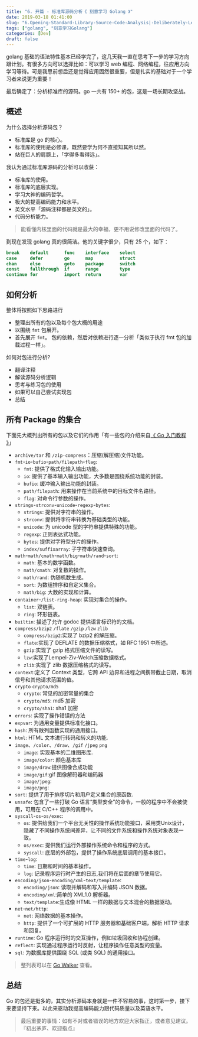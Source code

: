 ```yaml
---
title: "6. 开篇 - 标准库源码分析《 刻意学习 Golang 》"
date: 2019-03-18 01:41:00
slug: "6.Opening-Standard-Library-Source-Code-Analysis|-Deliberately-Learning-Golang"
tags: ["golang", "刻意学习Golang"]
categories: [Dev]
draft: false
---
```


golang 基础的语法特性基本已经学完了，这几天我一直在思考下一步的学习方向跟计划。有很多方向可以选择比如：可以学习 web 编程、网络编程，往应用方向学习等待。可是我思前想后还是觉得应用固然很重要，但是扎实的基础对于一个学习者来说更为重要！

最后确定了：分析标准库的源码。go 一共有 150+ 的包，这是一场长期攻坚战。
## 概述
为什么选择分析源码包？
* 标准库是 go 的核心。
* 标准库的使用是必修课，既然要学为何不直接知其所以然。
* 站在巨人的肩膀上，「学得多看得远」。

我认为通过标准库源码的分析可以收获：
* 标准库的使用。
* 标准库的底层实现。
* 学习大神的编码哲学。
* 极大的提高编码能力和水平。
* 英文水平「源码注释都是英文的」。
* 代码分析能力。

> 能看懂内核里面的代码就是最大的幸福，更不用说修改里面的代码了。

到现在发现 golang 真的很简洁。他的关键字很少，只有 25 个，如下：
```go
break    default      func    interface    select
case     defer        go      map          struct
chan     else         goto    package      switch
const    fallthrough  if      range        type
continue for          import  return       var
```

## 如何分析
整体将按照如下思路进行
* 整理出所有的包以及每个包大概的用途
* 以围绕 `fmt` 包展开。
* 首先展开 `fmt`。 包的依赖，然后对依赖进行逐一分析「类似于执行 fmt 包的加载过程一样」。

如何对包进行分析?
* 翻译注释
* 解读源码分析逻辑
* 思考与练习包的使用
* 如果可以自己尝试实现包
* 总结

## 所有 Package 的集合

下面先大概列出所有的包以及它们的作用「有一些包的介绍来自[《 Go 入门教程 》](https://learnku.com/docs/the-way-to-go/overview-of-the-91-standard-library/3626)」
- `archive/tar` 和 `/zip-compress`：压缩(解压缩)文件功能。
- `fmt`-`io`-`bufio`-`path/filepath`-`flag`:  
    - `fmt`: 提供了格式化输入输出功能。  
    - `io`: 提供了基本输入输出功能，大多数是围绕系统功能的封装。  
    - `bufio`: 缓冲输入输出功能的封装。  
    - `path/filepath`: 用来操作在当前系统中的目标文件名路径。  
    - `flag`: 对命令行参数的操作。　　
- `strings`-`strconv`-`unicode`-`regexp`-`bytes`:  
    - `strings`: 提供对字符串的操作。  
    - `strconv`: 提供将字符串转换为基础类型的功能。
    - `unicode`: 为 unicode 型的字符串提供特殊的功能。
    - `regexp`: 正则表达式功能。  
    - `bytes`: 提供对字符型分片的操作。  
    - `index/suffixarray`: 子字符串快速查询。
- `math`-`math/cmath`-`math/big`-`math/rand`-`sort`:  
    - `math`: 基本的数学函数。  
    - `math/cmath`: 对复数的操作。  
    - `math/rand`: 伪随机数生成。  
    - `sort`: 为数组排序和自定义集合。  
    - `math/big`: 大数的实现和计算。  　　
- `container`-`/list-ring-heap`: 实现对集合的操作。  
    - `list`: 双链表。
    - `ring`: 环形链表。
- `builtin`: 描述了允许 godoc 提供语言标识符的文档。
- `compress/bzip2` `/flate` `/gzip` `/lzw` `zlib`
    - `compress/bzip2`:实现了 bzip2 的解压缩。
    - `flate`:实现了 DEFLATE 的数据压缩格式，如 RFC 1951 中所述。
    - `gzip`:实现了 gzip 格式压缩文件的读写。
    - `lzw`:实现了Lempel-Ziv-Welch压缩数据格式。
    - `zlib`:实现了 zlib 数据压缩格式的读写。
- `context`:定义了 Context 类型，它跨 API 边界和进程之间携带截止日期，取消信号和其他请求范围的值。
- `crypto` `crypto/md5`
    - `crypto`: 常见的加密常量的集合
    - `crypto/md5`: md5 加密
    - `crypto/sha1`: sha1 加密
- `errors`: 实现了操作错误的方法
- `expvar`: 为通用变量提供标准化接口。
- `hash`: 所有散列函数实现的通用接口。
- `html`: HTML 文本进行转码和转义的功能.
- `image`、`/color`、`/draw`、`/gif` `/jpeg` `png`
    - `image`: 实现基本的二维图形库.
    - `image/color`: 颜色基本库
    - `image/draw`:提供图像合成功能
    - `image/gif`:gif 图像解码器和编码器
    - `image/jpeg`:
    - `image/png`:
- `sort`: 提供了用于排序切片和用户定义集合的原函数.
- `unsafe`: 包含了一些打破 Go 语言“类型安全”的命令，一般的程序中不会被使用，可用在 C/C++ 程序的调用中。
- `syscall`-`os`-`os/exec`:  
    - `os`: 提供给我们一个平台无关性的操作系统功能接口，采用类Unix设计，隐藏了不同操作系统间差异，让不同的文件系统和操作系统对象表现一致。  
    - `os/exec`: 提供我们运行外部操作系统命令和程序的方式。  
    - `syscall`: 底层的外部包，提供了操作系统底层调用的基本接口。
- `time`-`log`:  
    - `time`: 日期和时间的基本操作。  
    - `log`: 记录程序运行时产生的日志,我们将在后面的章节使用它。
- `encoding/json`-`encoding/xml`-`text/template`:
    - `encoding/json`: 读取并解码和写入并编码 JSON 数据。  
    - `encoding/xml`:简单的 XML1.0 解析器。  
    - `text/template`:生成像 HTML 一样的数据与文本混合的数据驱动。  
- `net`-`net/http`:
    - `net`: 网络数据的基本操作。  
    - `http`: 提供了一个可扩展的 HTTP 服务器和基础客户端，解析 HTTP 请求和回复。  
- `runtime`: Go 程序运行时的交互操作，例如垃圾回收和协程创建。  
- `reflect`: 实现通过程序运行时反射，让程序操作任意类型的变量。
- `sql`: 为数据库提供围绕 SQL (或类 SQL) 的通用接口。


> 整列表可以在 [Go Walker](https://gowalker.org/search?q=gorepos) 查看。

## 总结
Go 的包还是挺多的，其实分析源码本身就是一件不容易的事，这时第一步，接下来要坚持下来。以此来驱动我提高编码能力跟代码质量以及英语水平。

> 最后重要的事情：如有不对或者错误的地方欢迎大家指正，或者意见建议。『初出茅庐、欢迎指点』

